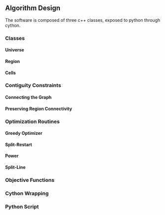 ## Algorithm Design

The software is composed of three c++ classes,
  exposed to python through cython.

### Classes

#### Universe

#### Region
#### Cells

### Contiguity Constraints

#### Connecting the Graph
#### Preserving Region Connectivity

### Optimization Routines

#### Greedy Optimizer
#### Split-Restart
#### Power 
#### Split-Line

### Objective Functions

### Cython Wrapping

### Python Script
